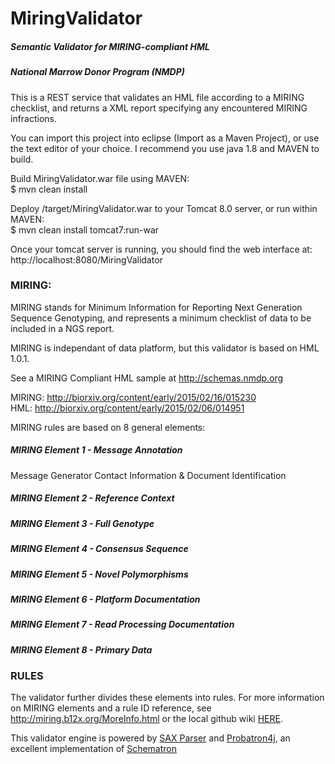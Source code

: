 # MiringValidator  
##### Semantic Validator for MIRING-compliant HML  
##### National Marrow Donor Program (NMDP)  
  
This is a REST service that validates an HML file according to a MIRING checklist, and returns a XML report specifying any encountered MIRING infractions.  
  
You can import this project into eclipse (Import as a Maven Project), or use the text editor of your choice.  I recommend you use java 1.8 and MAVEN to build.  
  
Build MiringValidator.war file using MAVEN:  
$ mvn clean install  
  
Deploy /target/MiringValidator.war to your Tomcat 8.0 server, or run within MAVEN:  
$ mvn clean install tomcat7:run-war  
  
Once your tomcat server is running, you should find the web interface at:  
http://localhost:8080/MiringValidator  
  
### MIRING:  
  
MIRING stands for Minimum Information for Reporting Next Generation Sequence Genotyping, and represents a minimum checklist of data to be included in a NGS report.  
  
MIRING is independant of data platform, but this validator is based on HML 1.0.1.  
  
See a MIRING Compliant HML sample at http://schemas.nmdp.org  
  
MIRING: http://biorxiv.org/content/early/2015/02/16/015230  
HML: http://biorxiv.org/content/early/2015/02/06/014951  
  
MIRING rules are based on 8 general elements:  
  
##### MIRING Element 1 - Message Annotation  
Message Generator Contact Information & Document Identification  
  
##### MIRING Element 2 - Reference Context  
##### MIRING Element 3 - Full Genotype  
##### MIRING Element 4 - Consensus Sequence  
##### MIRING Element 5 - Novel Polymorphisms  
##### MIRING Element 6 - Platform Documentation  
##### MIRING Element 7 - Read Processing Documentation  
##### MIRING Element 8 - Primary Data  

  
### RULES  
  
The validator further divides these elements into rules.  For more information on MIRING elements and a rule ID reference, see http://miring.b12x.org/MoreInfo.html or the local github wiki [HERE](Rules).
  
  
This validator engine is powered by [SAX Parser](http://docs.oracle.com/javase/7/docs/api/javax/xml/parsers/SAXParser.html) and [Probatron4j](http://www.probatron.org/probatron4j.html), an excellent implementation of [Schematron](http://www.schematron.com/)













